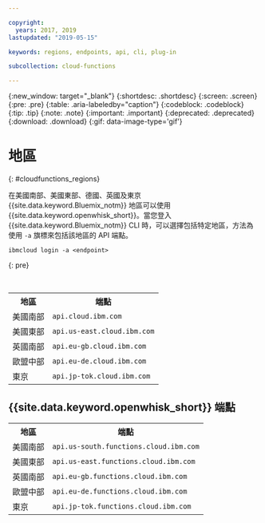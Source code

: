 ```yaml
---

copyright:
  years: 2017, 2019
lastupdated: "2019-05-15"

keywords: regions, endpoints, api, cli, plug-in

subcollection: cloud-functions

---
```


{:new_window: target="_blank"}
{:shortdesc: .shortdesc}
{:screen: .screen}
{:pre: .pre}
{:table: .aria-labeledby="caption"}
{:codeblock: .codeblock}
{:tip: .tip}
{:note: .note}
{:important: .important}
{:deprecated: .deprecated}
{:download: .download}
{:gif: data-image-type='gif'}

# 地區
{: #cloudfunctions_regions}

在美國南部、美國東部、德國、英國及東京 {{site.data.keyword.Bluemix_notm}} 地區可以使用 {{site.data.keyword.openwhisk_short}}。當您登入 {{site.data.keyword.Bluemix_notm}} CLI 時，可以選擇包括特定地區，方法為使用 `-a` 旗標來包括該地區的 API 端點。

  ```
  ibmcloud login -a <endpoint>
  ```
  {: pre}

  <br />

  <table>
    <tr>
      <th>地區</th>
      <th>端點</th>
    </tr>
    <tr>
      <td>美國南部</td>
      <td><code>api.cloud.ibm.com</code></td>
    </tr>
    <tr>
      <td>美國東部</td>
      <td><code>api.us-east.cloud.ibm.com</code></td>
    </tr>
    <tr>
      <td>英國南部</td>
      <td><code>api.eu-gb.cloud.ibm.com</code></td>
    </tr>
    <tr>
      <td>歐盟中部</td>
      <td><code>api.eu-de.cloud.ibm.com</code></td>
    </tr>
    <tr>
      <td>東京</td>
      <td><code>api.jp-tok.cloud.ibm.com</code></td>
    </tr>
  </table>

## {{site.data.keyword.openwhisk_short}} 端點
  <table>
    <tr>
      <th>地區</th>
      <th>端點</th>
    </tr>
    <tr>
      <td>美國南部</td>
      <td><code>api.us-south.functions.cloud.ibm.com</code></td>
    </tr>
    <tr>
      <td>美國東部</td>
      <td><code>api.us-east.functions.cloud.ibm.com</code></td>
    </tr>
    <tr>
      <td>英國南部</td>
      <td><code>api.eu-gb.functions.cloud.ibm.com</code></td>
    </tr>
    <tr>
      <td>歐盟中部</td>
      <td><code>api.eu-de.functions.cloud.ibm.com</code></td>
    </tr>
    <tr>
      <td>東京</td>
      <td><code>api.jp-tok.functions.cloud.ibm.com</code></td>
    </tr>
  </table>
